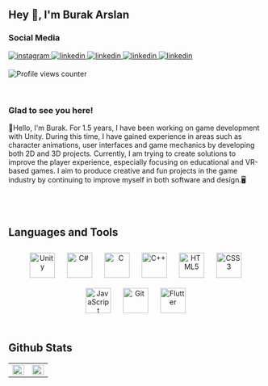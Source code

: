 ## Hey 👋, I'm Burak Arslan  
  



### Social Media  
<a href="https://instagram.com/arsln__burak" target="_blank">
<img src=https://img.shields.io/badge/instagram-%23000000.svg?&style=for-the-badge&logo=instagram&logoColor=white alt=instagram style="margin-bottom: 5px;" />
</a>
<a href="https://linkedin.com/in/burak-arslan-6844991b9 " target="_blank">
<img src=https://img.shields.io/badge/linkedin-%231E77B5.svg?&style=for-the-badge&logo=linkedin&logoColor=white alt=linkedin style="margin-bottom: 5px;" />
</a>
<a href="https://linktr.ee/burak__arslan" target="_blank">
<img src=https://img.shields.io/badge/linktree-39E09B?style=for-the-badge&logo=linktree&logoColor=white=for-the-badge&logo=linkedin&logoColor=greenn alt=linkedin style="margin-bottom: 5px;" />
</a>
<a href="https://burakarslan.netlify.app/" target="_blank">
<img src=https://img.shields.io/badge/Netlify-00C7B7?style=for-the-badge&logo=netlify&logoColor=white=for-the-badge&logo=linktree&logoColor=white=for-the-badge&logo=linkedin&logoColor=greenn alt=linkedin style="margin-bottom: 5px;" />
</a>
<a href="https://burak-arslan.itch.io/" target="_blank">
<img src=https://img.shields.io/badge/Itch.io-FA5C5C?style=for-the-badge&logo=itchdotio&logoColor=white=for-the-badge&logo=netlify&logoColor=white=for-the-badge&logo=linktree&logoColor=white=for-the-badge&logo=linkedin&logoColor=greenn alt=linkedin style="margin-bottom: 5px;" />
</a>


<br/>  

![Profile views counter](https://komarev.com/ghpvc/?username=BurakArslannn&&style=flat-square)  
  

<br/>  
  



### Glad to see you here!  
👋Hello, I'm Burak. For 1.5 years, I have been working on game development with Unity. During this time, I have gained experience in areas such as character animations, user interfaces and game mechanics by developing both 2D and 3D projects. Currently, I am trying to create solutions to improve the player experience, especially focusing on educational and VR-based games. I aim to produce creative and fun projects in the game industry by continuing to improve myself in both software and design.🖥️  
  

<br/>  






</td><td valign="top" width="50%">



</td></tr></table>  

<br/>  


## Languages and Tools  
<div align="center">  
<a href="https://unity.com/" target="_blank"><img style="margin: 10px" src="https://profilinator.rishav.dev/skills-assets/unity.png" alt="Unity" height="50" /></a>  
<a href="https://docs.microsoft.com/en-us/dotnet/csharp/" target="_blank"><img style="margin: 10px" src="https://profilinator.rishav.dev/skills-assets/csharp-original.svg" alt="C#" height="50" /></a>  
<a href="https://www.cprogramming.com/" target="_blank"><img style="margin: 10px" src="https://profilinator.rishav.dev/skills-assets/c-original.svg" alt="C" height="50" /></a>  
<a href="https://www.cplusplus.com/" target="_blank"><img style="margin: 10px" src="https://profilinator.rishav.dev/skills-assets/cplusplus-original.svg" alt="C++" height="50" /></a>  
<a href="https://en.wikipedia.org/wiki/HTML5" target="_blank"><img style="margin: 10px" src="https://profilinator.rishav.dev/skills-assets/html5-original-wordmark.svg" alt="HTML5" height="50" /></a>  
<a href="https://www.w3schools.com/css/" target="_blank"><img style="margin: 10px" src="https://profilinator.rishav.dev/skills-assets/css3-original-wordmark.svg" alt="CSS3" height="50" /></a>  
<a href="https://www.javascript.com/" target="_blank"><img style="margin: 10px" src="https://profilinator.rishav.dev/skills-assets/javascript-original.svg" alt="JavaScript" height="50" /></a>  
<a href="https://github.com/" target="_blank"><img style="margin: 10px" src="https://profilinator.rishav.dev/skills-assets/git-scm-icon.svg" alt="Git" height="50" /></a>  
<a href="https://flutter.dev/" target="_blank"><img style="margin: 10px" src="https://profilinator.rishav.dev/skills-assets/flutterio-icon.svg" alt="Flutter" height="50" /></a>  
</div>  

<br/>  


## Github Stats  
<table><tr><td valign="top" width="50%">

<img src="https://github-readme-stats.vercel.app/api?username=BurakArslannn&show_icons=true&count_private=true&hide_border=true" align="left" style="width: 100%" />

</td><td valign="top" width="50%">

<img src="https://github-readme-stats.vercel.app/api/top-langs/?username=BurakArslannn&hide_border=true&layout=compact" align="left" style="width: 100%" />

</td></tr></table>  

<br/>  

  


<br />


